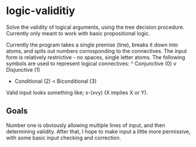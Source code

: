 # logic-validitiy

Solve the validity of logical arguments, using the tree decision procedure. Currently only meant to work with basic propositional logic.

Currently the program takes a single premise (line), breaks it down into atoms, and spits out numbers corrosponding to the connectives.
The input form is relatively restrictive - no spaces, single letter atoms. The following symbols are used to represent logical connectives:
^ Conjunctive (0)
v Disjunctive (1)
- Conditional (2) 
< Biconditional (3)

Valid input looks something like; x-(xvy)
(X implies X or Y).

## Goals

Number one is obviously allowing multiple lines of input, and then determining validity.
After that, I hope to make input a little more permissive, with some basic input checking and correction.
